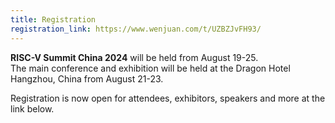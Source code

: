 ```yaml
---
title: Registration
registration_link: https://www.wenjuan.com/t/UZBZJvFH93/
---
```


**RISC-V Summit China 2024** will be held from August 19-25.
<br />
The main conference and exhibition will be held at the Dragon Hotel Hangzhou, China from August 21-23.

Registration is now open for attendees, exhibitors, speakers and more at the link below.
